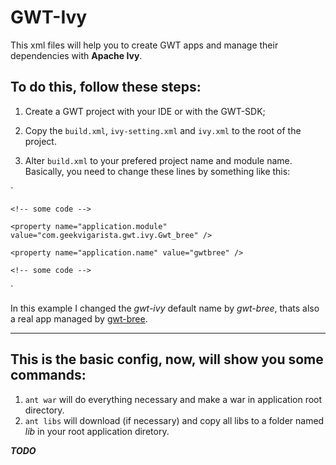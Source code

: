 # GWT-Ivy

This xml files will help you to create GWT apps and manage their dependencies with **Apache Ivy**.

## To do this, follow these steps:

1. Create a GWT project with your IDE or with the GWT-SDK;

2. Copy the `build.xml`, `ivy-setting.xml` and `ivy.xml` to the root of the project.

3. Alter `build.xml` to your prefered project name and module name. Basically, you need to change these lines by something like this:

`
 <project name="gwt-bree" xmlns:ivy="antlib:org.apache.ivy.ant" default="build" basedir=".">

    <!-- some code -->
 
    <property name="application.module" value="com.geekvigarista.gwt.ivy.Gwt_bree" />
 
    <property name="application.name" value="gwtbree" />
 
    <!-- some code -->

</project> 
`


In this example I changed the *gwt-ivy* default name by *gwt-bree*, thats also a real app managed by [gwt-bree](https://github.com/caarlos0/gwt-bree).

-----------------

## This is the basic config, now, will show you some commands:

1. `ant war` will do everything necessary and make a war in application root directory.
2. `ant libs` will download (if necessary) and copy all libs to a folder named *lib* in your root application diretory.

***TODO***


